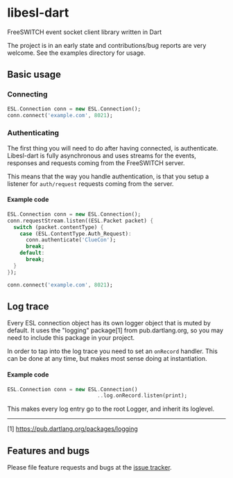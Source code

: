 # libesl-dart
FreeSWITCH event socket client library written in Dart

The project is in an early state and contributions/bug reports are very welcome.
See the examples directory for usage.

## Basic usage


### Connecting

```dart
ESL.Connection conn = new ESL.Connection();
conn.connect('example.com', 8021);
```

### Authenticating

The first thing you will need to do after having connected, is authenticate.
Libesl-dart is fully asynchronous and uses streams for the events, responses 
and requests coming from the FreeSWITCH server.

This means that the way you handle authentication, is that you setup a listener
for `auth/request` requests coming from the server.

#### Example code
```dart
ESL.Connection conn = new ESL.Connection();
conn.requestStream.listen((ESL.Packet packet) {
  switch (packet.contentType) {
    case (ESL.ContentType.Auth_Request):
      conn.authenticate('ClueCon');
      break;
    default:
      break;
  }
});

conn.connect('example.com', 8021);
```



## Log trace

Every ESL connection object has its own logger object that is muted by default.
It uses the "logging" package[1] from pub.dartlang.org, so you may need to 
include this package in your project.

In order to tap into the log trace you need to set an `onRecord` handler.
This can be done at any time, but makes most sense doing at instantiation.

#### Example code
```dart
ESL.Connection conn = new ESL.Connection()
                             ..log.onRecord.listen(print);
```

This makes every log entry go to the root Logger, and inherit its loglevel.

------
[1] https://pub.dartlang.org/packages/logging

## Features and bugs

Please file feature requests and bugs at the [issue tracker][tracker].

[tracker]: https://github.com/rostgaard/libesl-dart/issues
